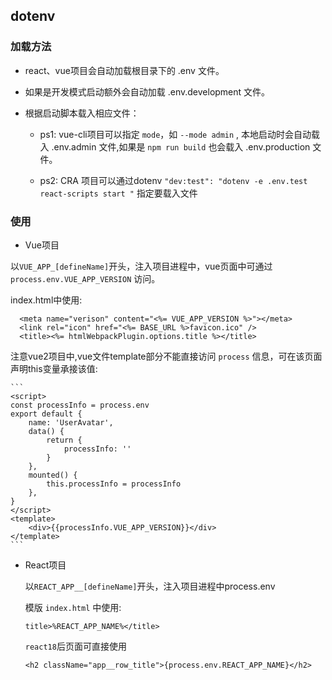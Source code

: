 ## dotenv

### 加载方法

* react、vue项目会自动加载根目录下的 .env 文件。
* 如果是开发模式启动额外会自动加载 .env.development 文件。
* 根据启动脚本载入相应文件：
  
  - ps1: vue-cli项目可以指定 `mode`，如 `--mode admin` , 本地启动时会自动载入 .env.admin 文件,如果是 `npm run build` 也会载入 .env.production 文件。

  - ps2: CRA 项目可以通过dotenv ` "dev:test": "dotenv -e .env.test react-scripts start " ` 指定要载入文件

### 使用

 - Vue项目
  
  以`VUE_APP_[defineName]`开头，注入项目进程中，vue页面中可通过 `process.env.VUE_APP_VERSION` 访问。

  index.html中使用:
  ```
    <meta name="verison" content="<%= VUE_APP_VERSION %>"></meta>
	<link rel="icon" href="<%= BASE_URL %>favicon.ico" />
	<title><%= htmlWebpackPlugin.options.title %></title>
  ```
注意vue2项目中,vue文件template部分不能直接访问 `process` 信息，可在该页面声明this变量承接该值:

    ```
    <script>
	const processInfo = process.env
	export default {
		name: 'UserAvatar',
		data() {
			return {
				processInfo: ''
			}
		},
		mounted() {
			this.processInfo = processInfo
		},
	}
    </script>
    <template>
        <div>{{processInfo.VUE_APP_VERSION}}</div>
    </template>
    ```

- React项目
  
  以`REACT_APP__[defineName]`开头，注入项目进程中process.env

  模版 `index.html` 中使用:
  ```
  title>%REACT_APP_NAME%</title>
  ```

  `react18`后页面可直接使用
  ```
  <h2 className="app__row_title">{process.env.REACT_APP_NAME}</h2>
  ```
